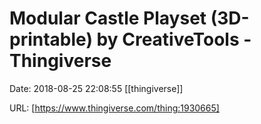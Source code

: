 # Modular Castle Playset (3D-printable) by CreativeTools - Thingiverse

Date: 2018-08-25 22:08:55
[[thingiverse]]

URL: [https://www.thingiverse.com/thing:1930665]
